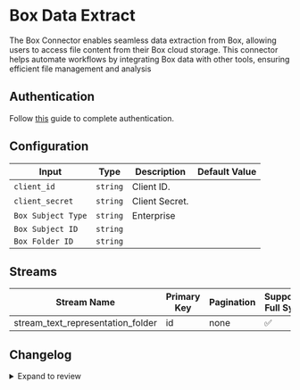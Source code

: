 # Box Data Extract
The Box Connector enables seamless data extraction from Box, allowing users to access file content from their Box cloud storage. 
This connector helps automate workflows by integrating Box data with other tools, ensuring efficient file management and analysis

## Authentication
Follow [this](https://developer.box.com/guides/authentication/client-credentials/) guide to complete authentication.

## Configuration

| Input | Type | Description | Default Value |
|-------|------|-------------|---------------|
| `client_id` | `string` | Client ID.  |  |
| `client_secret` | `string` | Client Secret.  |  |
| `Box Subject Type` | `string` | Enterprise  |  |
| `Box Subject ID` | `string` |   |  |
| `Box Folder ID` | `string` |   |  |

## Streams
| Stream Name | Primary Key | Pagination | Supports Full Sync | Supports Incremental |
|-------------|-------------|------------|---------------------|----------------------|
| stream_text_representation_folder | id | none | ✅ |  ❌  |


## Changelog

<details>
  <summary>Expand to review</summary>

| Version          | Date              | Pull Request | Subject        |
|------------------|-------------------|--------------|----------------|
| 0.1.4 | 2024-10-24 | | Initial release by [@BoxDevRel](https://github.com/box-community/airbyte) |

</details>
